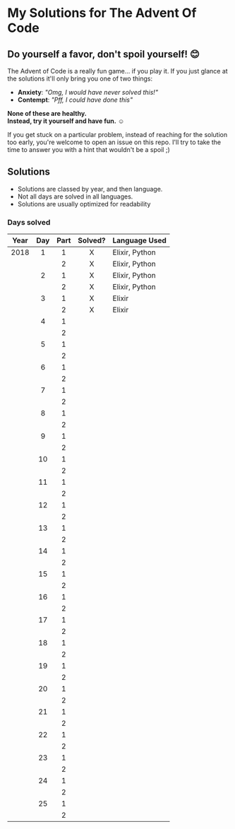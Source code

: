 # My Solutions for The Advent Of Code

## Do yourself a favor, don't spoil yourself! 😊
The Advent of Code is a really fun game... if you play it. If you just glance at the solutions it'll only bring you one of two things:
- **Anxiety**: _"Omg, I would have never solved this!"_
- **Contempt**: _"Pff, I could have done this"_

**None of these are healthy.**  
**Instead, try it yourself and have fun.** ☺️

If you get stuck on a particular problem, instead of reaching for the solution too early, you're welcome to open an issue on this repo. I'll try to take the time to answer you with a hint that wouldn't be a spoil ;)


## Solutions

* Solutions are classed by year, and then language.
* Not all days are solved in all languages.
* Solutions are usually optimized for readability 

### Days solved

| Year | Day | Part | Solved? | Language Used  |
|:----:|:---:|:----:|:-------:|:-------------- |
| 2018 | 1   | 1    | X       | Elixir, Python |
|      |     | 2    | X       | Elixir, Python |
|      | 2   | 1    | X       | Elixir, Python |
|      |     | 2    | X       | Elixir, Python |
|      | 3   | 1    | X       | Elixir         |
|      |     | 2    | X       | Elixir         |
|      | 4   | 1    |         |                |
|      |     | 2    |         |                |
|      | 5   | 1    |         |                |
|      |     | 2    |         |                |
|      | 6   | 1    |         |                |
|      |     | 2    |         |                |
|      | 7   | 1    |         |                |
|      |     | 2    |         |                |
|      | 8   | 1    |         |                |
|      |     | 2    |         |                |
|      | 9   | 1    |         |                |
|      |     | 2    |         |                |
|      | 10  | 1    |         |                |
|      |     | 2    |         |                |
|      | 11  | 1    |         |                |
|      |     | 2    |         |                |
|      | 12  | 1    |         |                |
|      |     | 2    |         |                |
|      | 13  | 1    |         |                |
|      |     | 2    |         |                |
|      | 14  | 1    |         |                |
|      |     | 2    |         |                |
|      | 15  | 1    |         |                |
|      |     | 2    |         |                |
|      | 16  | 1    |         |                |
|      |     | 2    |         |                |
|      | 17  | 1    |         |                |
|      |     | 2    |         |                |
|      | 18  | 1    |         |                |
|      |     | 2    |         |                |
|      | 19  | 1    |         |                |
|      |     | 2    |         |                |
|      | 20  | 1    |         |                |
|      |     | 2    |         |                |
|      | 21  | 1    |         |                |
|      |     | 2    |         |                |
|      | 22  | 1    |         |                |
|      |     | 2    |         |                |
|      | 23  | 1    |         |                |
|      |     | 2    |         |                |
|      | 24  | 1    |         |                |
|      |     | 2    |         |                |
|      | 25  | 1    |         |                |
|      |     | 2    |         |                |

